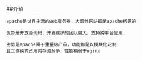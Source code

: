 ##介绍
```shell
apache是世界主流的web服务器，大部分网站都是apache搭建的

优势是开放源代码，开发维护的团队强大，支持跨平台应用

劣势是apache属于重量级产品，功能都是以模块化定制
且工作模式占用内存资源多，性能稍弱于nginx

```



